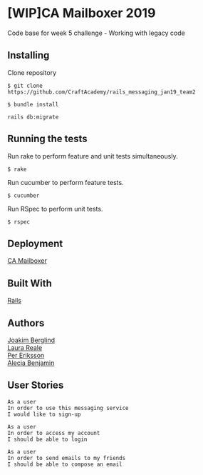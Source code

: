 # [WIP]CA Mailboxer 2019

Code base for week 5 challenge - Working with legacy code


## Installing


Clone repository
```
$ git clone https://github.com/CraftAcademy/rails_messaging_jan19_team2
```
```
$ bundle install
```
```
rails db:migrate
```
## Running the tests
Run rake to perform feature and unit tests simultaneously.
```
$ rake
````
Run cucumber to perform feature tests.
```
$ cucumber
```
Run RSpec to perform unit tests.
```
$ rspec
```
## Deployment
[CA Mailboxer](https://ca-walnuts-legacy-challenge.herokuapp.com/)


## Built With
[Rails](https://rubyonrails.org/)

## Authors
[Joakim Berglind](https://github.com/nevroje)  
[Laura Reale](https://github.com/LauraRe)  
[Per Eriksson](https://github.com/perhegg)  
[Alecia Benjamin](https://github.com/aleciabenjamin)

## User Stories 

    As a user
    In order to use this messaging service
    I would like to sign-up

    As a user
    In order to access my account
    I should be able to login

    As a user
    In order to send emails to my friends
    I should be able to compose an email








